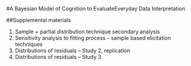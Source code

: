 #A Bayesian Model of Cognition to EvaluateEveryday Data Interpretation

##Supplemental materials

1) Sample + partial distribution technique secondary analysis
2) Sensitivity analysis to fitting process – sample based elicitation techniques
3) Distributions of residuals – Study 2, replication
4) Distributions of residuals – Study 3

